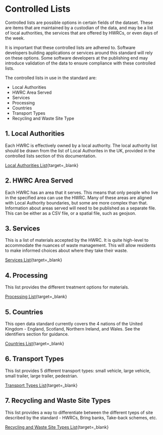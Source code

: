 # Controlled Lists

Controlled lists are possible options in certain fields of the dataset. These are items that are maintained by a custodian of the data, and may be a list of local authorities, the services that are offered by HWRCs, or even days of the week.

It is important that these controlled lists are adhered to. Software developers building applications or services around this standard will rely on these options. Some software developers at the publishing end may introduce validation of the data to ensure compliance with these controlled lists.

The controlled lists in use in the standard are:

* Local Authorities
* HWRC Area Served
* Services
* Processing
* Countries
* Transport Types
* Recycling and Waste Site Type

## 1. Local Authorities

Each HWRC is effectively owned by a local authority. The local authority list should be drawn from the list of Local Authorites in the UK, provided in the controlled lists section of this documentation.

[Local Authorities List](https://github.com/OpenDataManchester/Open3R/blob/V2/docs/6_Controlled_Lists/6_1_1_Local_Authorities.csv){target=_blank}

## 2. HWRC Area Served

Each HWRC has an area that it serves. This means that only people who live in the specified area can use the HWRC. Many of these areas are aligned with Local Authority boundaries, but some are more complex than that. Information about areas served will need to be published as a separate file. This can be either as a CSV file, or a spatial file, such as geojson.

## 3. Services

This is a list of materials accepted by the HWRC. It is quite high-level to accommodate the nuances of waste management. This will allow residents to make informed choices about where they take their waste.

[Services List](https://github.com/OpenDataManchester/Open3R/blob/V2/docs/6_Controlled_Lists/6_1_3_Services.csv){target=_blank}

## 4. Processing

This list provides the different treatment options for materials.

[Processing List](https://github.com/OpenDataManchester/Open3R/blob/V2/docs/6_Controlled_Lists/6_1_4_Processes.csv){target=_blank}

## 5. Countries

This open data standard currently covers the 4 nations of the United Kingdom - England, Scotland, Northern Ireland, and Wales. See the identifiers section for guidance.

[Countries List](https://github.com/OpenDataManchester/Open3R/blob/V2/docs/6_Controlled_Lists/6_1_5_Countries.csv){target=_blank}

## 6. Transport Types

This list provides 5 different transport types: small vehicle, large vehicle, small trailer, large trailer, pedestrian.

[Transport Types List](https://github.com/OpenDataManchester/Open3R/blob/V2/docs/6_Controlled_Lists/6_1_6_Transport_Types.csv){target=_blank}

## 7. Recycling and Waste Site Types

This list provides a way to differentiate between the different tyeps of site described by the standard - HWRCs, Bring banks, Take-back schemes, etc.

[Recycling and Waste Site Types List](https://github.com/OpenDataManchester/Open3R/blob/V2/docs/6_Controlled_Lists/6_1_7_RWS_Types.csv){target=_blank}


